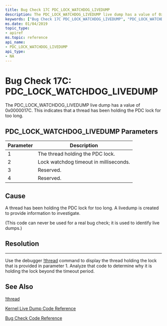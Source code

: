 ```yaml
---
title: Bug Check 17C PDC_LOCK_WATCHDOG_LIVEDUMP
description: The PDC_LOCK_WATCHDOG_LIVEDUMP live dump has a value of 0x0000017C. This indicates that a thread has been holding the PDC lock for too long.
keywords: ["Bug Check 17C PDC_LOCK_WATCHDOG_LIVEDUMP", "PDC_LOCK_WATCHDOG_LIVEDUMP"]
ms.date: 01/04/2019
topic_type:
- apiref
ms.topic: reference
api_name:
- PDC_LOCK_WATCHDOG_LIVEDUMP
api_type:
- NA
---
```


# Bug Check 17C: PDC\_LOCK\_WATCHDOG\_LIVEDUMP

The PDC\_LOCK\_WATCHDOG\_LIVEDUMP live dump has a value of 0x0000017C. This indicates that a thread has been holding the PDC lock for too long.

 ## PDC\_LOCK\_WATCHDOG\_LIVEDUMP Parameters

|Parameter|Description|
|--- |--- |
|1| The thread holding the PDC lock.|
|2| Lock watchdog timeout in milliseconds. |
|3| Reserved. |
|4| Reserved. |


## Cause
A thread has been holding the PDC lock for too long. A livedump is created to provide information to investigate. 

(This code can never be used for a real bug check; it is used to identify live dumps.)

## Resolution
-----

Use the debugger [!thread](../debuggercmds/-thread.md) command to display the thread holding the lock that is provided in parameter 1.  Analyze that code to determine why it is holding the lock beyond the timeout period.


## See Also

[\!thread](../debuggercmds/-thread.md)

[Kernel Live Dump Code Reference](bug-check-code-reference-live-dump.md)

[Bug Check Code Reference](bug-check-code-reference2.md)


 





